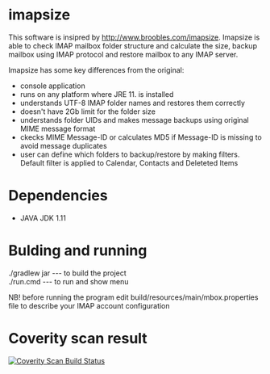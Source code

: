 # imapsize
This software is insipred by http://www.broobles.com/imapsize. Imapsize is able to check IMAP mailbox folder structure and calculate the size, backup mailbox using IMAP protocol and restore mailbox to any IMAP server.

Imapsize has some key differences from the original:
* console application
* runs on any platform where JRE 11. is installed
* understands UTF-8 IMAP folder names and restores them correctly
* doesn't have 2Gb limit for the folder size
* understands folder UIDs and makes message backups using original MIME message format
* ckecks MIME Message-ID or calculates MD5 if Message-ID is missing to avoid message duplicates
* user can define which folders to backup/restore by making filters. Default filter is applied to Calendar, Contacts and Deleteted Items

# Dependencies
* JAVA JDK 1.11

# Bulding and running
./gradlew jar  --- to build the project \
./run.cmd      --- to run and show menu

NB! before running the program edit build/resources/main/mbox.properties file to describe your IMAP account configuration

# Coverity scan result
<a href="https://scan.coverity.com/projects/evrcargo-imapsize">
  <img alt="Coverity Scan Build Status"
       src="https://scan.coverity.com/projects/14799/badge.svg"/>
</a>
